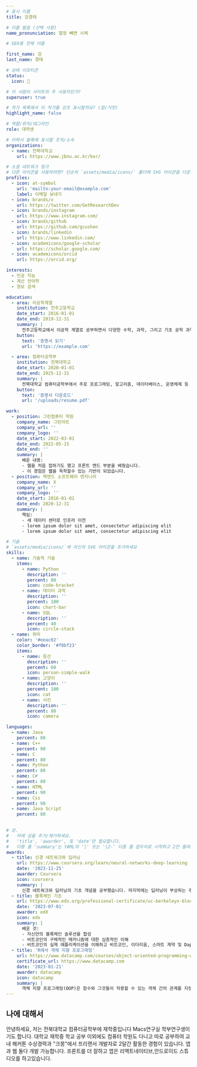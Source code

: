 ```yaml
---
# 표시 이름
title: 강경태

# 이름 발음 (선택 사항)
name_pronunciation: 열정 빼면 시체

# SEO용 전체 이름

first_name: 강
last_name: 경태

# 상태 이모티콘
status:
  icon: 🌟

# 이 사람이 사이트의 주 사용자인가?
superuser: true

# 작가 목록에서 이 작가를 강조 표시할까요? (참/거짓)
highlight_name: false

# 역할/위치/태그라인
role: 대학생

# 이력서 블록에 표시할 조직/소속
organizations:
  - name: 전북대학교
    url: https://www.jbnu.ac.kr/kor/

# 소셜 네트워크 링크
# 다른 아이콘을 사용하려면? 단순히 `assets/media/icons/` 폴더에 SVG 아이콘을 다운로드하세요.
profiles:
  - icon: at-symbol
    url: 'mailto:your-email@example.com'
    label: 이메일 보내기
  - icon: brands/x
    url: https://twitter.com/GetResearchDev
  - icon: brands/instagram
    url: https://www.instagram.com/
  - icon: brands/github
    url: https://github.com/gcushen
  - icon: brands/linkedin
    url: https://www.linkedin.com/
  - icon: academicons/google-scholar
    url: https://scholar.google.com/
  - icon: academicons/orcid
    url: https://orcid.org/

interests:
  - 인공 지능
  - 계산 언어학
  - 정보 검색

education:
  - area: 이공학계열
    institution: 전주고등학교
    date_start: 2016-01-01
    date_end: 2019-12-31
    summary: |
      전주고등학교에서 이공학 계열로 공부하면서 다양한 수학, 과학, 그리고 기초 공학 과목을 이수하였습니다. 학생 과학 동아리 활동을 통해 논문 작성 및 발표 경험을 쌓았으며, 다양한 실험 프로젝트를 진행하며 학문적 기초를 다졌습니다.
    button:
      text: '증명서 읽기'
      url: 'https://example.com'

  - area: 컴퓨터공학부
    institution: 전북대학교
    date_start: 2020-01-01
    date_end: 2025-12-31
    summary: |
      전북대학교 컴퓨터공학부에서 주로 프로그래밍, 알고리즘, 데이터베이스, 운영체제 등 컴퓨터 과학과 관련된 과목을 학습했습니다. 또한, 다양한 프로젝트를 통해 소프트웨어 개발 실습 경험을 쌓았으며, 앱 및 웹 개발 프로젝트에 참여하여 실무적인 기술을 배양했습니다. 교내 해커톤에서도 수상 경력을 쌓으며 창의적인 문제 해결 능력을 발휘했습니다.
    button:
      text: '증명서 다운로드'
      url: '/uploads/resume.pdf'

work:
  - position: 그린컴퓨터 학원
    company_name: 그린아트
    company_url: ''
    company_logo: ''
    date_start: 2022-03-01
    date_end: 2022-05-15
    date_end: ''
    summary: |
      배운 내용:
      - 웹을 처음 접하기도 했고 프론트 엔드 부분을 배웠습니다.
      - 이 경험은 웹을 독학할수 있는 기반이 되었습니다.
  - position: 백엔드 소프트웨어 엔지니어
    company_name: X
    company_url: ''
    company_logo: ''
    date_start: 2016-01-01
    date_end: 2020-12-31
    summary: |
      책임:
      - 새 데이터 센터로 인프라 이전
      - lorem ipsum dolor sit amet, consectetur adipiscing elit
      - lorem ipsum dolor sit amet, consectetur adipiscing elit

# 기술
# `assets/media/icons/`에 자신의 SVG 아이콘을 추가하세요
skills:
  - name: 기술적 기술
    items:
      - name: Python
        description: ''
        percent: 80
        icon: code-bracket
      - name: 데이터 과학
        description: ''
        percent: 100
        icon: chart-bar
      - name: SQL
        description: ''
        percent: 40
        icon: circle-stack
  - name: 취미
    color: '#eeac02'
    color_border: '#f0bf23'
    items:
      - name: 등산
        description: ''
        percent: 60
        icon: person-simple-walk
      - name: 고양이
        description: ''
        percent: 100
        icon: cat
      - name: 사진
        description: ''
        percent: 80
        icon: camera

languages:
  - name: Java
    percent: 80
  - name: C++
    percent: 90
  - name: C
    percent: 80
  - name: Python
    percent: 80
  - name: C#
    percent: 80
  - name: HTML
    percent: 90
  - name: Css
    percent: 90
  - name: Java Script
    percent: 80
  

# 상.
#   아래 상을 추가/제거하세요.
#   'title', 'awarder', 및 'date'만 필요합니다.
#   다중 줄 'summary'는 YAML의 '|' 또는 '|2-' 다중 줄 접두어로 시작하고 2칸 들여쓰기하세요.
awards:
  - title: 신경 네트워크와 딥러닝
    url: https://www.coursera.org/learn/neural-networks-deep-learning
    date: '2023-11-25'
    awarder: Coursera
    icon: coursera
    summary: |
      신경 네트워크와 딥러닝의 기초 개념을 공부했습니다. 마지막에는 딥러닝이 부상하는 주요 기술적 추세를 이해하고, 완전 연결된 딥 뉴럴 네트워크를 구축, 훈련 및 적용하며, 신경 네트워크 아키텍처의 주요 매개 변수를 식별하고, 딥러닝을 자신의 애플리케이션에 적용할 수 있었습니다.
  - title: 블록체인 기초
    url: https://www.edx.org/professional-certificate/uc-berkeleyx-blockchain-fundamentals
    date: '2023-07-01'
    awarder: edX
    icon: edx
    summary: |
      배운 것:
      - 자신만의 블록체인 솔루션을 합성
      - 비트코인의 구체적인 메커니즘에 대한 심층적인 이해
      - 비트코인의 실제 애플리케이션을 이해하고 비트코인, 이더리움, 스마트 계약 및 Dapps를 공격하고 파괴하는 방법 및 비트코인의 작업 증명 합의 알고리즘에 대한 대안을 배움
  - title: 'R에서 객체 지향 프로그래밍'
    url: https://www.datacamp.com/courses/object-oriented-programming-with-s3-and-r6-in-r
    certificate_url: https://www.datacamp.com
    date: '2023-01-21'
    awarder: datacamp
    icon: datacamp
    summary: |
      객체 지향 프로그래밍(OOP)은 함수와 그것들이 작용할 수 있는 객체 간의 관계를 지정할 수 있게 해주어 코드의 복잡성을 관리하는 데 도움을 줍니다. 이는 중급 수준의 과정으로, S3 및 R6 시스템을 사용한 OOP 소개를 제공합니다. S3는 일상적인 R 프로그래밍에 유용하며 일부 함수를 단순화하는 데 도움을 줍니다. R6는 업계 특화 분석, 웹 API 작업 및 GUI 구축에 특히 유용합니다.
---
```


## 나에 대해서

안녕하세요, 저는 전북대학교 컴퓨터공학부에 재학중입니다 Macs연구실 학부연구생이기도 합니다. 대학교 재학중 학교 공부 이외에도 컴퓨터 학원도 다니고 따로 공부하여 교내 해커톤 수상경력과 "크몽"에서 프리랜서 개발자로 2달간 활동한 경험이 있습니다. 앱과 웹 둘다 개발 가능합니다. 프론트를 더 잘하고 앱은 리액트네이티브,안드로이드 스튜디오를 하고있습니다.
